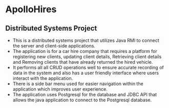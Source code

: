 # ApolloHires
## Distributed Systems Project
- This is a distributed systems project that utilizes Java RMI to connect the server and client-side applications.
- The application is for a car hire company that requires a platform for registering new clients, updating client details, Retrieving client details and Removing clients that have already returned the hired vehicle.
- It performs all all CRUD operations well to ensure accurate recording of data in the system and also has a user friendly interface where users interact with the application.
- There is a side bar menu used for easier navigation within the application which improves user experience.
- The application uses Postgresql for the database and JDBC API that allows the java application to connect to the Postgresql database.
